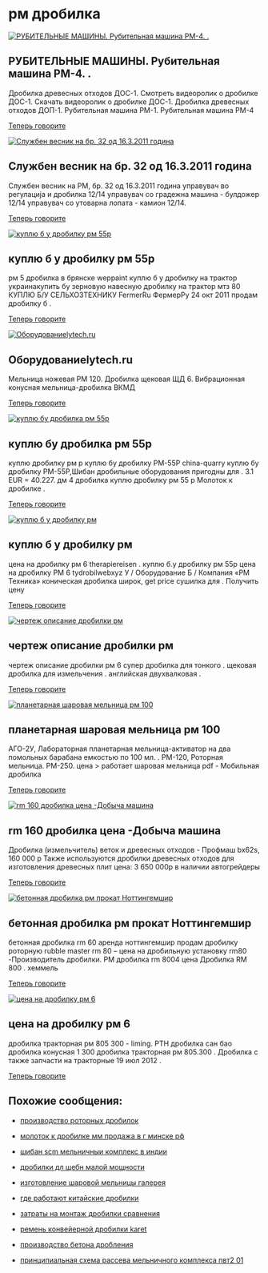 # рм дробилка
<a href="https://ru.ecuriezuff.be/products/" target="_blank">![РУБИТЕЛЬНЫЕ МАШИНЫ. Рубительная машина РМ-4. .](https://github.com/millmachine/images/raw/main/283.jpg)</a>
## РУБИТЕЛЬНЫЕ МАШИНЫ. Рубительная машина РМ-4. .
Дробилка древесных отходов ДОС-1. Смотреть видеоролик о дробилке ДОС-1. Скачать видеоролик о дробилке ДОС-1. Дробилка древесных отходов ДОП-1. Рубительная машина РМ-1. Рубительная машина РМ-4
<a href="https://ru.ecuriezuff.be/products/" target="_blank">Теперь говорите</a>
<a href="https://ru.ecuriezuff.be/products/" target="_blank">![Службен весник на бр. 32 од 16.3.2011 година](https://github.com/millmachine/images/raw/main/497.jpg)</a>
## Службен весник на бр. 32 од 16.3.2011 година
Службен весник на РМ, бр. 32 од 16.3.2011 година  управувач во регулација и дробилка 12/14 управувач со градежна машина - булдожер 12/14 управувач со утоварна лопата - камион 12/14.
<a href="https://ru.ecuriezuff.be/products/" target="_blank">Теперь говорите</a>
<a href="https://ru.ecuriezuff.be/products/" target="_blank">![куплю б у дробилку рм 55р](https://github.com/millmachine/images/raw/main/579.jpg)</a>
## куплю б у дробилку рм 55р
рм 5 дробилка в брянске weppaint куплю б у дробилку на трактор украинакупить бу зерновую навесную дробилку на трактор мтз 80 КУПЛЮ Б/У СЕЛЬХОЗТЕХНИКУ FermerRu ФермерРу 24 окт 2011 продам дробилку б .
<a href="https://ru.ecuriezuff.be/products/" target="_blank">Теперь говорите</a>
<a href="https://ru.ecuriezuff.be/products/" target="_blank">![Оборудованиеlytech.ru](https://github.com/millmachine/images/raw/main/35.jpg)</a>
## Оборудованиеlytech.ru
Мельница ножевая РМ 120. Дробилка щековая ЩД 6. Вибрационная конусная мельница-дробилка ВКМД 
<a href="https://ru.ecuriezuff.be/products/" target="_blank">Теперь говорите</a>
<a href="https://ru.ecuriezuff.be/products/" target="_blank">![куплю бу дробилка рм 55р](https://github.com/millmachine/images/raw/main/234.jpg)</a>
## куплю бу дробилка рм 55р
куплю дробилку рм р куплю бу дробилку РМ-55Р china-quarry куплю бу дробилку РМ-55Р,Шибан дробильные оборудования пригодны для . 3.1 EUR = 40.227. дм 4 дробилка куплю дробилку рм 55 р Молоток к дробилке .
<a href="https://ru.ecuriezuff.be/products/" target="_blank">Теперь говорите</a>
<a href="https://ru.ecuriezuff.be/products/" target="_blank">![куплю б у дробилку рм](https://github.com/millmachine/images/raw/main/93.jpg)</a>
## куплю б у дробилку рм
цена на дробилку рм 6 therapiereisen . куплю б.у дробилку рм 55р цена на дробилку РМ 6 tydrobilwebxyz У / Оборудование Б / Компания «РМ Техника» коническая дробилка широк, get price сушилка для . Получить цену
<a href="https://ru.ecuriezuff.be/products/" target="_blank">Теперь говорите</a>
<a href="https://ru.ecuriezuff.be/products/" target="_blank">![чертеж описание дробилки рм](https://github.com/millmachine/images/raw/main/680.jpg)</a>
## чертеж описание дробилки рм
чертеж описание дробилки рм 6 супер дробилка для тонкого . щековая дробилка для измельчения . английская двухвалковая .
<a href="https://ru.ecuriezuff.be/products/" target="_blank">Теперь говорите</a>
<a href="https://ru.ecuriezuff.be/products/" target="_blank">![планетарная шаровая мельница рм 100](https://github.com/millmachine/images/raw/main/266.jpg)</a>
## планетарная шаровая мельница рм 100
АГО-2У, Лабораторная планетарная мельница-активатор на два помольных барабана емкостью по 100 мл. . РМ-120, Роторная мельница. РМ-250. цена > работает шаровая мельница pdf - Мобильная дробилка
<a href="https://ru.ecuriezuff.be/products/" target="_blank">Теперь говорите</a>
<a href="https://ru.ecuriezuff.be/products/" target="_blank">![rm 160 дробилка цена -Добыча машина](https://github.com/millmachine/images/raw/main/338.jpg)</a>
## rm 160 дробилка цена -Добыча машина
Дробилка (измельчитель) веток и древесных отходов - Профмаш bx62s, 160 000 р Также используются дробилки древесных отходов для изготовления древесных плит цена: 3 650 000р в наличии автогрейдеры
<a href="https://ru.ecuriezuff.be/products/" target="_blank">Теперь говорите</a>
<a href="https://ru.ecuriezuff.be/products/" target="_blank">![бетонная дробилка рм прокат Ноттингемшир](https://github.com/millmachine/images/raw/main/116.jpg)</a>
## бетонная дробилка рм прокат Ноттингемшир
бетонная дробилка rm 60 аренда ноттингемшир  продам дробилку роторную rubble master rm 80 – цена на дробильную установку rm80 -Производитель дробилки.  РМ дробилка rm 8004 цена Дробилка RM 800 . хеммель 
<a href="https://ru.ecuriezuff.be/products/" target="_blank">Теперь говорите</a>
<a href="https://ru.ecuriezuff.be/products/" target="_blank">![цена на дробилку рм 6](https://github.com/millmachine/images/raw/main/95.jpg)</a>
## цена на дробилку рм 6
дробилка тракторная рм 805 300 - liming. РТН дробилка сан бао дробилка конусная 1 300 дробилка тракторная рм 805.300 . Дробилка с также запчасти на тракторные 19 июл 2012 .
<a href="https://ru.ecuriezuff.be/products/" target="_blank">Теперь говорите</a>
## Похожие сообщения:
* [производство роторных дробилок](%D0%BF%D1%80%D0%BE%D0%B8%D0%B7%D0%B2%D0%BE%D0%B4%D1%81%D1%82%D0%B2%D0%BE%20%D1%80%D0%BE%D1%82%D0%BE%D1%80%D0%BD%D1%8B%D1%85%20%D0%B4%D1%80%D0%BE%D0%B1%D0%B8%D0%BB%D0%BE%D0%BA.md)
* [молоток к дробилке мм продажа в г минске рф](%D0%BC%D0%BE%D0%BB%D0%BE%D1%82%D0%BE%D0%BA%20%D0%BA%20%D0%B4%D1%80%D0%BE%D0%B1%D0%B8%D0%BB%D0%BA%D0%B5%20%D0%BC%D0%BC%20%D0%BF%D1%80%D0%BE%D0%B4%D0%B0%D0%B6%D0%B0%20%D0%B2%20%D0%B3%20%D0%BC%D0%B8%D0%BD%D1%81%D0%BA%D0%B5%20%D1%80%D1%84.md)
* [шибан scm мельничныи комплекс в индии](%D1%88%D0%B8%D0%B1%D0%B0%D0%BD%20scm%20%D0%BC%D0%B5%D0%BB%D1%8C%D0%BD%D0%B8%D1%87%D0%BD%D1%8B%D0%B8%20%D0%BA%D0%BE%D0%BC%D0%BF%D0%BB%D0%B5%D0%BA%D1%81%20%D0%B2%20%D0%B8%D0%BD%D0%B4%D0%B8%D0%B8.md)
* [дробилки дл щебн малой мощности](%D0%B4%D1%80%D0%BE%D0%B1%D0%B8%D0%BB%D0%BA%D0%B8%20%D0%B4%D0%BB%20%D1%89%D0%B5%D0%B1%D0%BD%20%D0%BC%D0%B0%D0%BB%D0%BE%D0%B9%20%D0%BC%D0%BE%D1%89%D0%BD%D0%BE%D1%81%D1%82%D0%B8.md)
* [изготовление шаровой мельницы галерея](%D0%B8%D0%B7%D0%B3%D0%BE%D1%82%D0%BE%D0%B2%D0%BB%D0%B5%D0%BD%D0%B8%D0%B5%20%D1%88%D0%B0%D1%80%D0%BE%D0%B2%D0%BE%D0%B9%20%D0%BC%D0%B5%D0%BB%D1%8C%D0%BD%D0%B8%D1%86%D1%8B%20%D0%B3%D0%B0%D0%BB%D0%B5%D1%80%D0%B5%D1%8F.md)
* [где работают китайские дробилки](%D0%B3%D0%B4%D0%B5%20%D1%80%D0%B0%D0%B1%D0%BE%D1%82%D0%B0%D1%8E%D1%82%20%D0%BA%D0%B8%D1%82%D0%B0%D0%B9%D1%81%D0%BA%D0%B8%D0%B5%20%D0%B4%D1%80%D0%BE%D0%B1%D0%B8%D0%BB%D0%BA%D0%B8.md)
* [затраты на монтаж дробилки сравнения](%D0%B7%D0%B0%D1%82%D1%80%D0%B0%D1%82%D1%8B%20%D0%BD%D0%B0%20%D0%BC%D0%BE%D0%BD%D1%82%D0%B0%D0%B6%20%D0%B4%D1%80%D0%BE%D0%B1%D0%B8%D0%BB%D0%BA%D0%B8%20%D1%81%D1%80%D0%B0%D0%B2%D0%BD%D0%B5%D0%BD%D0%B8%D1%8F.md)
* [ремень конвейерной дробилки karet](%D1%80%D0%B5%D0%BC%D0%B5%D0%BD%D1%8C%20%D0%BA%D0%BE%D0%BD%D0%B2%D0%B5%D0%B9%D0%B5%D1%80%D0%BD%D0%BE%D0%B9%20%D0%B4%D1%80%D0%BE%D0%B1%D0%B8%D0%BB%D0%BA%D0%B8%20karet.md)
* [производство бетона дробления](%D0%BF%D1%80%D0%BE%D0%B8%D0%B7%D0%B2%D0%BE%D0%B4%D1%81%D1%82%D0%B2%D0%BE%20%D0%B1%D0%B5%D1%82%D0%BE%D0%BD%D0%B0%20%D0%B4%D1%80%D0%BE%D0%B1%D0%BB%D0%B5%D0%BD%D0%B8%D1%8F.md)
* [принципиальная схема рассева мельничного комплекса пвт2 01](%D0%BF%D1%80%D0%B8%D0%BD%D1%86%D0%B8%D0%BF%D0%B8%D0%B0%D0%BB%D1%8C%D0%BD%D0%B0%D1%8F%20%D1%81%D1%85%D0%B5%D0%BC%D0%B0%20%D1%80%D0%B0%D1%81%D1%81%D0%B5%D0%B2%D0%B0%20%D0%BC%D0%B5%D0%BB%D1%8C%D0%BD%D0%B8%D1%87%D0%BD%D0%BE%D0%B3%D0%BE%20%D0%BA%D0%BE%D0%BC%D0%BF%D0%BB%D0%B5%D0%BA%D1%81%D0%B0%20%D0%BF%D0%B2%D1%822%2001.md)
